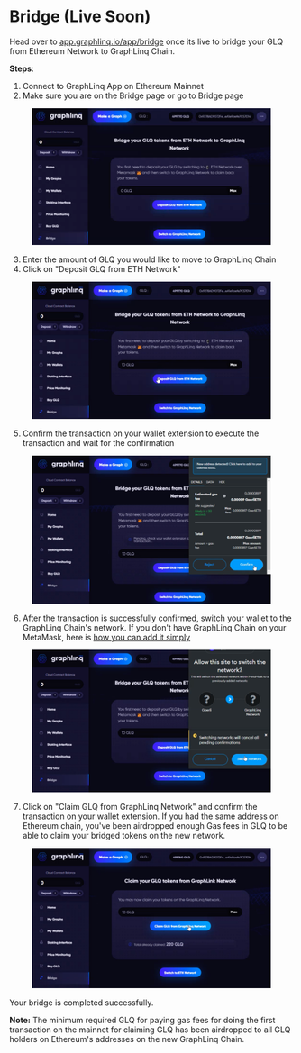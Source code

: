 # Bridge (Live Soon)

Head over to [app.graphlinq.io/app/bridge](https://app.graphlinq.io/app/bridge) once its live to bridge your GLQ from Ethereum Network to GraphLinq Chain.&#x20;

**Steps**:

1. Connect to GraphLinq App on Ethereum Mainnet
2. Make sure you are on the Bridge page or go to Bridge page

<figure><img src="../../.gitbook/assets/Screenshot 2023-02-09 at 7.48.14 PM.png" alt=""><figcaption></figcaption></figure>

3. Enter the amount of GLQ you would like to move to GraphLinq Chain
4. Click on "Deposit GLQ from ETH Network"

<figure><img src="../../.gitbook/assets/Screenshot 2023-02-09 at 7.56.27 PM.png" alt=""><figcaption></figcaption></figure>

5. Confirm the transaction on your wallet extension to execute the transaction and wait for the confirmation

<figure><img src="../../.gitbook/assets/Screenshot 2023-02-09 at 7.58.48 PM.png" alt=""><figcaption></figcaption></figure>

6. After the transaction is successfully confirmed, switch your wallet to the GraphLinq Chain's network. If you don't have GraphLinq Chain on your MetaMask, here is [how you can add it simply](../networks/graphlinq-chain-mainnet/wallet/add-graphlinq-chain-to-metamask.md)

<figure><img src="../../.gitbook/assets/Screenshot 2023-02-09 at 8.01.02 PM.png" alt=""><figcaption></figcaption></figure>

7. Click on "Claim GLQ from GraphLinq Network" and confirm the transaction on your wallet extension. If you had the same address on Ethereum chain, you've been airdropped enough Gas fees in GLQ to be able to claim your bridged tokens on the new network.&#x20;

<figure><img src="../../.gitbook/assets/Screenshot 2023-02-09 at 8.02.43 PM.png" alt=""><figcaption></figcaption></figure>

Your bridge is completed successfully.

**Note:** The minimum required GLQ for paying gas fees for doing the first transaction on the mainnet for claiming GLQ has been airdropped to all GLQ holders on Ethereum's addresses on the new GraphLinq Chain. &#x20;

